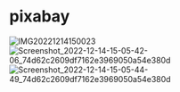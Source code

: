 # pixabay

![IMG20221214150023](https://user-images.githubusercontent.com/108392662/207559052-44c00bca-f8aa-43e4-b03e-0b29c530ee01.jpg)
![Screenshot_2022-12-14-15-05-42-06_74d62c2609df7162e3969050a54e380d](https://user-images.githubusercontent.com/108392662/207559869-b287e7d9-a5e2-4090-9640-0088d12cd752.jpg)
![Screenshot_2022-12-14-15-05-44-49_74d62c2609df7162e3969050a54e380d](https://user-images.githubusercontent.com/108392662/207559883-20bbf422-d8be-4b8d-a6cc-314a4e5bec6a.jpg)
